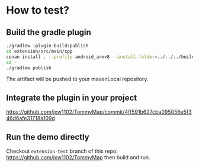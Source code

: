 # How to test?

## Build the gradle plugin
```bash
./gradlew :plugin-build:publish
cd extension/src/main/cpp
conan install . --profile android_armv8 --install-folder=../../../build/conan_build_arm64-v8a -u --build=missing
cd -
./gradlew publish
```
The artifact will be pushed to your mavenLocal repository.

## Integrate the plugin in your project
https://github.com/jxw1102/TommyMap/commit/4ff591b627cba095056e5f346d6afe31718a109d

## Run the demo directly
Checkout `extension-test` branch of this repo: https://github.com/jxw1102/TommyMap then build and run.

